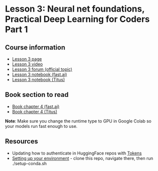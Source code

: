 # Lesson 3: Neural net foundations, Practical Deep Learning for Coders Part 1

## Course information
- [Lesson 3 page](https://course.fast.ai/Lessons/lesson3.html)
- [Lesson 3 video](https://www.youtube.com/watch?v=hBBOjCiFcuo&embeds_referring_euri=https%3A%2F%2Fcourse.fast.ai%2F)
- [Lesson 3 forum (official topic)](https://forums.fast.ai/t/lesson-3-official-topic/96254)
- [Lesson 3 notebook (fast.ai)]()
- [Lesson 3 notebook (Titus)]()

## Book section to read
- [Book chapter 4 (fast.ai)](https://colab.research.google.com/github/fastai/fastbook/blob/master/04_mnist_basics.ipynb)
- [Book chapter 4 (Titus)](04_mnist_basics.ipynb)

**Note**: Make sure you change the runtime type to GPU in Google Colab so your models run fast enough to use. 

## Resources
- Updating how to authenticate in HuggingFace repos with [Tokens](https://huggingface.co/blog/password-git-deprecation)
- [Setting up your environment](https://github.com/fastai/fastsetup) - clone this repo, navigate there, then run ./setup-conda.sh

